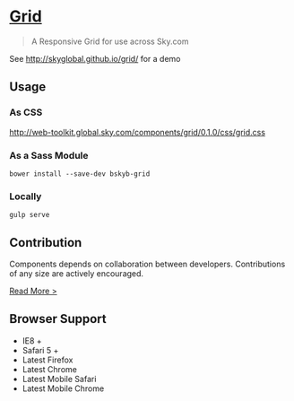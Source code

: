 [Grid](http://skyglobal.github.io/grid/) 
========================

> A Responsive Grid for use across Sky.com

See http://skyglobal.github.io/grid/ for a demo

## Usage

### As CSS

http://web-toolkit.global.sky.com/components/grid/0.1.0/css/grid.css

### As a Sass Module

`bower install --save-dev bskyb-grid`

### Locally

`gulp serve`

## Contribution

Components depends on collaboration between developers. Contributions of any size are actively encouraged.

[Read More >](CONTRIBUTING.md)

## Browser Support

 * IE8 +
 * Safari 5 +
 * Latest Firefox
 * Latest Chrome
 * Latest Mobile Safari
 * Latest Mobile Chrome
